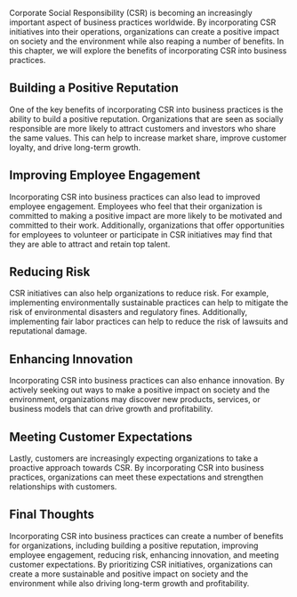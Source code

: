 
Corporate Social Responsibility (CSR) is becoming an increasingly important aspect of business practices worldwide. By incorporating CSR initiatives into their operations, organizations can create a positive impact on society and the environment while also reaping a number of benefits. In this chapter, we will explore the benefits of incorporating CSR into business practices.

Building a Positive Reputation
------------------------------

One of the key benefits of incorporating CSR into business practices is the ability to build a positive reputation. Organizations that are seen as socially responsible are more likely to attract customers and investors who share the same values. This can help to increase market share, improve customer loyalty, and drive long-term growth.

Improving Employee Engagement
-----------------------------

Incorporating CSR into business practices can also lead to improved employee engagement. Employees who feel that their organization is committed to making a positive impact are more likely to be motivated and committed to their work. Additionally, organizations that offer opportunities for employees to volunteer or participate in CSR initiatives may find that they are able to attract and retain top talent.

Reducing Risk
-------------

CSR initiatives can also help organizations to reduce risk. For example, implementing environmentally sustainable practices can help to mitigate the risk of environmental disasters and regulatory fines. Additionally, implementing fair labor practices can help to reduce the risk of lawsuits and reputational damage.

Enhancing Innovation
--------------------

Incorporating CSR into business practices can also enhance innovation. By actively seeking out ways to make a positive impact on society and the environment, organizations may discover new products, services, or business models that can drive growth and profitability.

Meeting Customer Expectations
-----------------------------

Lastly, customers are increasingly expecting organizations to take a proactive approach towards CSR. By incorporating CSR into business practices, organizations can meet these expectations and strengthen relationships with customers.

Final Thoughts
--------------

Incorporating CSR into business practices can create a number of benefits for organizations, including building a positive reputation, improving employee engagement, reducing risk, enhancing innovation, and meeting customer expectations. By prioritizing CSR initiatives, organizations can create a more sustainable and positive impact on society and the environment while also driving long-term growth and profitability.
